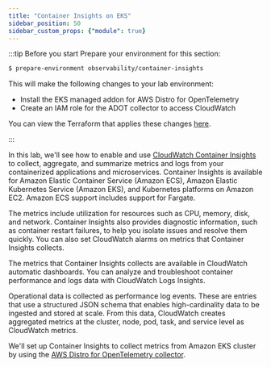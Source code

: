 ```yaml
---
title: "Container Insights on EKS"
sidebar_position: 50
sidebar_custom_props: {"module": true}
---
```


:::tip Before you start
Prepare your environment for this section:

```bash timeout=300 wait=30
$ prepare-environment observability/container-insights
```

This will make the following changes to your lab environment:
- Install the EKS managed addon for AWS Distro for OpenTelemetry
- Create an IAM role for the ADOT collector to access CloudWatch

You can view the Terraform that applies these changes [here](https://github.com/VAR::MANIFESTS_OWNER/VAR::MANIFESTS_REPOSITORY/tree/VAR::MANIFESTS_REF/manifests/modules/observability/container-insights/.workshop/terraform).

:::

In this lab, we'll see how to enable and use [CloudWatch Container Insights](https://docs.aws.amazon.com/AmazonCloudWatch/latest/monitoring/ContainerInsights.html) to collect, aggregate, and summarize metrics and logs from your containerized applications and microservices. Container Insights is available for Amazon Elastic Container Service (Amazon ECS), Amazon Elastic Kubernetes Service (Amazon EKS), and Kubernetes platforms on Amazon EC2. Amazon ECS support includes support for Fargate.

The metrics include utilization for resources such as CPU, memory, disk, and network. Container Insights also provides diagnostic information, such as container restart failures, to help you isolate issues and resolve them quickly. You can also set CloudWatch alarms on metrics that Container Insights collects.

The metrics that Container Insights collects are available in CloudWatch automatic dashboards. You can analyze and troubleshoot container performance and logs data with CloudWatch Logs Insights.

Operational data is collected as performance log events. These are entries that use a structured JSON schema that enables high-cardinality data to be ingested and stored at scale. From this data, CloudWatch creates aggregated metrics at the cluster, node, pod, task, and service level as CloudWatch metrics.

We'll set up Container Insights to collect metrics from Amazon EKS cluster by using the [AWS Distro for OpenTelemetry collector](https://aws-otel.github.io/).
